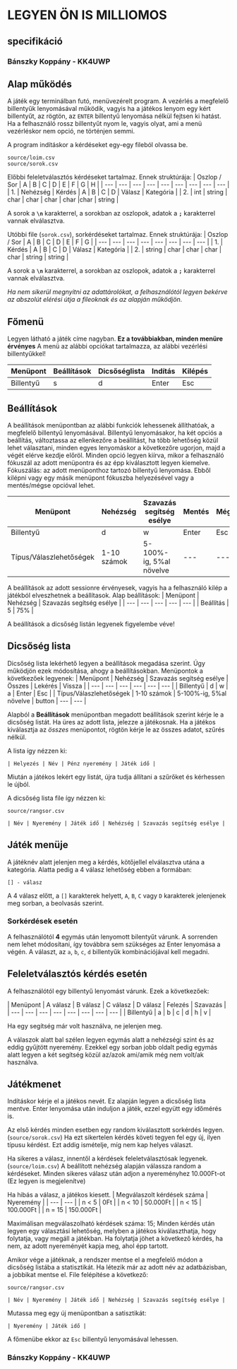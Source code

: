 # LEGYEN ÖN IS MILLIOMOS
## specifikáció
### Bánszky Koppány - KK4UWP

## Alap működés

A játék egy terminálban futó, menüvezérelt program. A vezérlés a megfelelő billentyűk lenyomásával működik, vagyis ha a játékos lenyom egy kért billentyűt, az rögtön,
az `ENTER` billentyű lenyomása nélkül fejtsen ki hatást. Ha a felhasználó rossz billentyűt nyom le, vagyis olyat, ami a menü vezérléskor nem opció, ne történjen semmi.

A program indításkor a kérdéseket egy-egy fileból olvassa be.
```
source/loim.csv
source/sorok.csv
```
Előbbi feleletválasztós kérdéseket tartalmaz. Ennek struktúrája:
| Oszlop / Sor | A | B | C | D | E | F | G | H |
| --- | --- | --- | --- | --- | --- | --- | --- | --- |
| 1. | Nehézség | Kérdés | A | B | C | D | Válasz | Kategória |
| 2. | int | string | char | char | char | char |char | string |

A sorok a **`\n`** karakterrel, a sorokban az oszlopok, adatok a **`;`** karakterrel vannak elválasztva.


Utóbbi file (`sorok.csv`), sorkérdéseket tartalmaz. Ennek struktúrája:
| Oszlop / Sor | A | B | C | D | E | F | G |
| --- | --- | --- | --- | --- | --- | --- | --- |
| 1. | Kérdés | A | B | C | D | Válasz | Kategória |
| 2.  | string | char | char | char | char | string | string |

A sorok a **`\n`** karakterrel, a sorokban az oszlopok, adatok a **`;`** karakterrel vannak elválasztva.

*Ha nem sikerül megnyitni az adattárolókat, a felhasználótól legyen bekérve az abszolút elérési útja a fileoknak és az alapján működjön.*

## Főmenü

Legyen látható a játék címe nagyban. **Ez a továbbiakban, minden menüre érvényes**
A menü az alábbi opciókat tartalmazza, az alábbi vezérlési billentyűkkel!

| Menüpont | Beállítások | Dicsőséglista | Indítás | Kilépés |
| --- | --- | --- | --- | --- |
| Billentyű | s | d | Enter | Esc |

## Beállítások

A beállítások menüpontban az alábbi funkciók lehessenek állíthatóak, a megfelelő billentyű lenyomásával.
Billentyű lenyomásakor, ha két opciós a beállítás, változtassa az ellenkezőre a beállítást, ha több lehetőség közül lehet választani, minden egyes lenyomáskor a következőre ugorjon, majd a végét elérve kezdje előröl.
Minden opció legyen kiírva, mikor a felhasználó fókuszál az adott menüpontra és az épp kiválasztott legyen kiemelve.
Fókuszálás: az adott menüponthoz tartozó billentyű lenyomása. Ebből kilépni vagy egy másik menüpont fókuszba helyezésével vagy a mentés/mégse opcióval lehet.

| Menüpont | Nehézség | Szavazás segítség esélye | Mentés | Mégse |
| --- | --- | --- | --- | --- |
| Billentyű | d | w | Enter | Esc |
| Típus/Válaszlehetőségek | 1-10 számok | 5-100%-ig, 5%al növelve | --- | --- |

A beállítások az adott sessionre érvényesek, vagyis ha a felhasználó kilép a játékból elveszhetnek a beállítasok.
Alap beállítások:
| Menüpont | Nehézség | Szavazás segítség esélye |
| --- | --- | --- | --- | --- |
| Beállítás | 5 | 75% |

A beállítások a dicsőség listán legyenek figyelembe véve!

## Dicsőség lista

Dicsőség lista lekérhető legyen a beállítások megadása szerint.
Úgy működjön ezek módosítása, ahogy a beállításokban. Menüpontok a következőek legyenek: 
| Menüpont | Nehézség | Szavazás segítség esélye | Összes | Lekérés | Vissza |
| --- | --- | --- | --- | --- | --- |
| Billentyű | d |  w | a | Enter | Esc |
| Típus/Válaszlehetőségek | 1-10 számok | 5-100%-ig, 5%al növelve | button | --- | --- |

Alapból a **Beállítások** menüpontban megadott beállítások szerint kérje le a dicsőség listát.
Ha üres az adott lista, jelezze a játékosnak.
Ha a játékos kiválasztja az *összes* menüpontot, rögtön kérje le az összes adatot, szűrés nélkül.

A lista így nézzen ki:
```
| Helyezés | Név | Pénz nyeremény | Játék idő |
```

Miután a játékos lekért egy listát, újra tudja állítani a szűrőket és kérhessen le újból.

A dicsőség lista file így nézzen ki:
```
source/rangsor.csv

| Név | Nyeremény | Játék idő | Nehézség | Szavazás segítség esélye |
```


## Játék menüje

A játéknév alatt jelenjen meg a kérdés, kötőjellel elválasztva utána a kategória.
Alatta pedig a 4 válasz lehetőség ebben a formában:
```
[] - válasz
```
A 4 válasz előtt, a `[]` karakterek helyett, `A`, `B`, `C` vagy `D` karakterek jelenjenek meg sorban, a beolvasás szerint.
### Sorkérdések esetén
A felhasználótól **4** egymás után lenyomott bilentyűt várunk. A sorrenden nem lehet módosítani, így továbbra sem szükséges az Enter lenyomása a végén.
A választ, az `a`, `b`, `c`, `d` billentyűk kombinációjával kell megadni.

## Feleletválasztós kérdés esetén
A felhasználótól egy billentyű lenyomást várunk. Ezek a következőek:

| Menüpont | A válasz | B válasz | C válasz | D válasz | Felezés | Szavazás |
| --- | --- | --- | --- | --- | --- | --- | --- |
| Billentyű | a | b | c | d | h | v |

Ha egy segítség már volt használva, ne jelenjen meg.

A válaszok alatt bal szélen legyen egymás alatt a nehézségi szint és az eddig gyűjtött nyeremény.
Ezekkel egy sorban jobb oldalt pedig egymás alatt legyen a két segítség közül az/azok ami/amik még nem volt/ak használva.

## Játékmenet

Indításkor kérje el a játékos nevét. Ez alapján legyen a dicsőség lista mentve.
Enter lenyomása után induljon a játék, ezzel együtt egy időmérés is.

Az első kérdés minden esetben egy random kiválasztott sorkérdés legyen. (`source/sorok.csv`)
Ha ezt sikertelen kérdés követi tegyen fel egy új, ilyen típusu kérdést.
Ezt addig ismételje, míg nem kap helyes választ.

Ha sikeres a válasz, innentől a kérdések feleletválasztósak legyenek. (`source/loim.csv`)
A beállított nehézség alapján válassza random a kérdéseket.
Minden sikeres válasz után adjon a nyereményhez 10.000Ft-ot (Ez legyen is megjelenítve)

Ha hibás a válasz, a játékos kiesett.
| Megválaszolt kérdések száma | Nyeremény |
| --- | --- |
| n < 5 | 0Ft |
| n < 10 | 50.000Ft |
| n < 15 | 100.000Ft |
| n = 15 | 150.000Ft |

Maximálisan megválaszolható kérdések száma: 15;
Minden kérdés után legyen egy választási lehetőség, melyben a játékos kiválaszthatja, hogy folytatja, vagy megáll a játékban.
Ha folytatja jöhet a következő kérdés, ha nem, az adott nyereményét kapja meg, ahol épp tartott.

Amikor vége a játéknak, a rendszer mentse el a megfelelő módon a dicsőség listába a statisztikát. Ha létezik már az adott név az adatbázisban, a jobbikat mentse el.
File felépítése a következő: 
```
source/rangsor.csv

| Név | Nyeremény | Játék idő | Nehézség | Szavazás segítség esélye |
```

Mutassa meg egy új menüpontban a satisztikát:
```
| Nyeremény | Játék idő |
```
A főmenübe ekkor az `Esc` billentyű lenyomásával lehessen.



### Bánszky Koppány - KK4UWP


